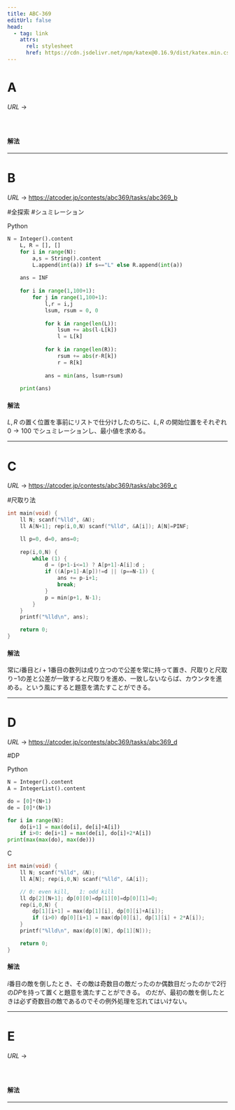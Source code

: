 ```yaml
---
title: ABC-369
editUrl: false
head:
  - tag: link
    attrs:
      rel: stylesheet
      href: https://cdn.jsdelivr.net/npm/katex@0.16.9/dist/katex.min.css
---
```


# A

$URL\:\to$

#

```python
```

#### 解法

***

# B

$URL\:\to$ <https://atcoder.jp/contests/abc369/tasks/abc369_b>

\#全探索 #シュミレーション

Python

```python
N = Integer().content
    L, R = [], []
    for i in range(N):
        a,s = String().content
        L.append(int(a)) if s=="L" else R.append(int(a))
        
    ans = INF
    
    for i in range(1,100+1):
        for j in range(1,100+1):
            l,r = i,j
            lsum, rsum = 0, 0
            
            for k in range(len(L)):
                lsum += abs(l-L[k])
                l = L[k]
                
            for k in range(len(R)):
                rsum += abs(r-R[k])
                r = R[k]
                
            ans = min(ans, lsum+rsum)
            
    print(ans)
```

#### 解法

$L,R$ の置く位置を事前にリストで仕分けしたのちに、$L,R$ の開始位置をそれぞれ $0 \to 100$ でシュミレーションし、最小値を求める。

***

# C

$URL\:\to$ <https://atcoder.jp/contests/abc369/tasks/abc369_c>

\#尺取り法

```c
int main(void) {
    ll N; scanf("%lld", &N);
    ll A[N+1]; rep(i,0,N) scanf("%lld", &A[i]); A[N]=PINF;

    ll p=0, d=0, ans=0;
    
    rep(i,0,N) {
        while (1) {
            d = (p+1-i<=1) ? A[p+1]-A[i]:d ;
            if ((A[p+1]-A[p])!=d || (p==N-1)) {
                ans += p-i+1;
                break;
            }
            p = min(p+1, N-1);
        }
    }
    printf("%lld\n", ans);

    return 0;
}
```

#### 解法

常に$i$番目と$i+1$番目の数列は成り立つので公差を常に持って置き、尺取りと尺取り$-1$の差と公差が一致すると尺取りを進め、一致しないならば、カウンタを進める。という風にすると題意を満たすことができる。

***

# D

$URL\:\to$ <https://atcoder.jp/contests/abc369/tasks/abc369_d>

 <span class="sl-obs-tag">#DP</span>

Python

```python
N = Integer().content
A = IntegerList().content

do = [0]*(N+1)
de = [0]*(N+1)

for i in range(N):
	do[i+1] = max(do[i], de[i]+A[i])
	if i>0: de[i+1] = max(de[i], do[i]+2*A[i])
print(max(max(do), max(de)))
```

C

```c
int main(void) {
    ll N; scanf("%lld", &N);
    ll A[N]; rep(i,0,N) scanf("%lld", &A[i]);

    // 0: even kill,   1: odd kill
    ll dp[2][N+1]; dp[0][0]=dp[1][0]=dp[0][1]=0;
    rep(i,0,N) {
        dp[1][i+1] = max(dp[1][i], dp[0][i]+A[i]);
        if (i>0) dp[0][i+1] = max(dp[0][i], dp[1][i] + 2*A[i]);
    }
    printf("%lld\n", max(dp[0][N], dp[1][N]));

    return 0;
}
```

#### 解法

$i$番目の敵を倒したとき、その敵は奇数目の敵だったのか偶数目だったのかで$2$行の$DP$を持って置くと題意を満たすことができる。
のだが、最初の敵を倒したときは必ず奇数目の敵であるのでその例外処理を忘れてはいけない。

***

# E

$URL\:\to$

#

```python
```

#### 解法

***
